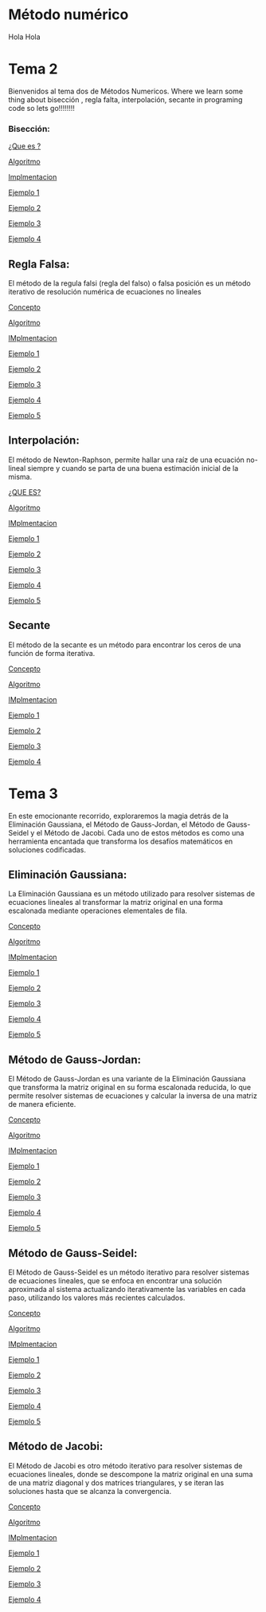 # Método numérico 
Hola Hola 
# Tema 2 
Bienvenidos al tema dos de Métodos Numericos. Where we learn some thing about bisección , regla falta, interpolación, secante in programing code so lets go!!!!!!!!

### Bisección:
	

 [¿Que es ?](https://github.com/Wenceslaobeni/Metodos-Numericos/blob/35932cc3d01171e32c40fc0bcac04d73a66ba67e/Tema2/Bisecci%C3%B3n/Concepto%20Bis)

 [Algoritmo](https://github.com/Wenceslaobeni/Metodos-Numericos/blob/249e52db91cc6b85bb2d49cbcc25105fac039f7b/Tema2/Bisecci%C3%B3n/Algoritmo)

 [Implmentacion](https://github.com/Wenceslaobeni/Metodos-Numericos/blob/f7856b09c7ea9b570e076de4754189e074f06bb2/Tema2/Bisecci%C3%B3n/implementaci%C3%B3n%20del%20m%C3%A9todo%20de%20la%20bisecci%C3%B3n)
 
[Ejemplo 1](https://github.com/Wenceslaobeni/Metodos-Numericos/blob/f7856b09c7ea9b570e076de4754189e074f06bb2/Tema2/Bisecci%C3%B3n/Bisecci%C3%B3n%20ejemplo%201)




[Ejemplo 2](https://github.com/Wenceslaobeni/Metodos-Numericos/blob/f7856b09c7ea9b570e076de4754189e074f06bb2/Tema2/Bisecci%C3%B3n/bisecci%C3%B3n%202)


[Ejemplo 3](https://github.com/Wenceslaobeni/Metodos-Numericos/blob/f7856b09c7ea9b570e076de4754189e074f06bb2/Tema2/Bisecci%C3%B3n/bisection%203)

[Ejemplo 4](https://github.com/Wenceslaobeni/Metodos-Numericos/blob/f7856b09c7ea9b570e076de4754189e074f06bb2/Tema2/Bisecci%C3%B3n/bisection%204)



 ## Regla Falsa:

 El método de la regula falsi (regla del falso) o falsa posición es un método iterativo de resolución numérica de ecuaciones no lineales
 
 [Concepto](https://github.com/Wenceslaobeni/Metodos-Numericos/tree/c89d12ddccf7511326335f5f8b9bbcaf75638a80)

 [Algoritmo](https://github.com/Wenceslaobeni/Metodos-Numericos/blob/04843ec44a773bea45e21fb79542ed8a3f3aa706/Algortimo)

 [IMplmentacion](https://github.com/Wenceslaobeni/Metodos-Numericos/blob/e63dcef2fe2f1bbe0fd803b9fa00240717419dca/implementaci%C3%B3n%20del%20m%C3%A9todo%20de%20la%20bisecci%C3%B3n)
  
[Ejemplo 1]( https://github.com/Wenceslaobeni/Metodos-Numericos/blob/ac9bb5d837dcbba38aac88e5b101c79bb52e0f18/regla%20falsa%201)




[Ejemplo 2](https://github.com/Wenceslaobeni/Metodos-Numericos/blob/33ad7f084e0d2daaada59971dd95b54581476e82/regla%20falsa%202)


[Ejemplo 3](https://github.com/Wenceslaobeni/Metodos-Numericos/blob/decd7cac7cfeeff3362ae624eea6b86745d50727/regla%20falsa%202)

[Ejemplo 4](https://github.com/Wenceslaobeni/Metodos-Numericos/blob/7cd7fa77d0a9f838031272470346e2867685d093/regla%20falsa%204)

[Ejemplo 5](https://github.com/Wenceslaobeni/Metodos-Numericos/blob/684b720042e6a23a0a421075951d439035f3bad5/relga%20falsa%205)


## Interpolación:

 El método de Newton-Raphson, permite hallar una raíz de una ecuación no-lineal siempre y cuando se parta de una buena estimación inicial de la misma.
 
 [¿QUE ES?](https://github.com/Wenceslaobeni/Metodos-Numericos/tree/c89d12ddccf7511326335f5f8b9bbcaf75638a80)

 [Algoritmo](https://github.com/Wenceslaobeni/Metodos-Numericos/blob/04843ec44a773bea45e21fb79542ed8a3f3aa706/Algortimo)

 [IMplmentacion](https://github.com/Wenceslaobeni/Metodos-Numericos/blob/e63dcef2fe2f1bbe0fd803b9fa00240717419dca/implementaci%C3%B3n%20del%20m%C3%A9todo%20de%20la%20bisecci%C3%B3n)
 
[Ejemplo 1](https://github.com/Wenceslaobeni/Metodos-Numericos/blob/c85ac2379f4d7037bcb4ea230bce8efe15b27386/Interpolaci%C3%B3n%201 )

[Ejemplo 2](https://github.com/Wenceslaobeni/Metodos-Numericos/blob/17b740ed4b6fc8c49fecf1b633de3f1b4dda1f22/Interpolaci%C3%B3n%202)

[Ejemplo 3](https://github.com/Wenceslaobeni/Metodos-Numericos/blob/e27b23e52cb7727e5b42c549582057fea7afd5b9/Interpolaci%C3%B3n%203)

[Ejemplo 4](https://github.com/Wenceslaobeni/Metodos-Numericos/blob/e1ee4671a11c3ca2d0509ed0339f729550b59b5f/Interpolaci%C3%B3n%204)

[Ejemplo 5](https://github.com/Wenceslaobeni/Metodos-Numericos/blob/17b740ed4b6fc8c49fecf1b633de3f1b4dda1f22/Interpolaci%C3%B3n%205)
 
 
 ## Secante
 
 El método de la secante es un método para encontrar los ceros de una función de forma iterativa.
 
 [Concepto](https://github.com/Wenceslaobeni/Metodos-Numericos/tree/c89d12ddccf7511326335f5f8b9bbcaf75638a80)

 [Algoritmo](https://github.com/Wenceslaobeni/Metodos-Numericos/blob/04843ec44a773bea45e21fb79542ed8a3f3aa706/Algortimo)

 [IMplmentacion](https://github.com/Wenceslaobeni/Metodos-Numericos/blob/e63dcef2fe2f1bbe0fd803b9fa00240717419dca/implementaci%C3%B3n%20del%20m%C3%A9todo%20de%20la%20bisecci%C3%B3n)
 
[Ejemplo 1](https://github.com/Wenceslaobeni/Metodos-Numericos/blob/aacb28adce1148c2ee07e6861c7148a560649698/secante%201 )

[Ejemplo 2](https://github.com/Wenceslaobeni/Metodos-Numericos/blob/7b78546a7e5adf2431d4f1ed3578b6ddfcdec885/secante%202)

[Ejemplo 3](https://github.com/Wenceslaobeni/Metodos-Numericos/blob/718c4f7a148f7373308767ef0eea935c151c09d2/secante%203)

[Ejemplo 4](https://github.com/Wenceslaobeni/Metodos-Numericos/blob/db2c771c02497f83acfd78d1eec7731352609494/secante%204)

# Tema 3 
En este emocionante recorrido, exploraremos la magia detrás de la Eliminación Gaussiana, el Método de Gauss-Jordan, el Método de Gauss-Seidel y
el Método de Jacobi. Cada uno de estos métodos es como una herramienta encantada que transforma los desafíos matemáticos en soluciones codificadas. 

## Eliminación Gaussiana:

La Eliminación Gaussiana es un método utilizado para resolver sistemas de ecuaciones lineales al transformar la matriz original en una forma escalonada mediante operaciones elementales de fila.

 [Concepto](https://github.com/Wenceslaobeni/Metodos-Numericos/tree/c89d12ddccf7511326335f5f8b9bbcaf75638a80)

 [Algoritmo](https://github.com/Wenceslaobeni/Metodos-Numericos/blob/04843ec44a773bea45e21fb79542ed8a3f3aa706/Algortimo)

 [IMplmentacion](https://github.com/Wenceslaobeni/Metodos-Numericos/blob/e63dcef2fe2f1bbe0fd803b9fa00240717419dca/implementaci%C3%B3n%20del%20m%C3%A9todo%20de%20la%20bisecci%C3%B3n)

[Ejemplo 1](https://github.com/Wenceslaobeni/Metodos-Numericos/blob/3d6c0781a34e7a6c59b61830e271b65e9d6826d8/Tema%203/Eliminaci%C3%B3n%20Gaussiana/Eliminaci%C3%B3n%20Gaussiana%201)

[Ejemplo 2](https://github.com/Wenceslaobeni/Metodos-Numericos/blob/20aefc97df8e3798eca94c83051151fee692f658/Tema%203/Eliminaci%C3%B3n%20Gaussiana/Eliminaci%C3%B3n%20Gaussiana%202)

[Ejemplo 3](https://github.com/Wenceslaobeni/Metodos-Numericos/blob/8ac86a8f36d41f859f9a54a6c8712e553e49e61e/Tema%203/Eliminaci%C3%B3n%20Gaussiana/Eliminaci%C3%B3n%20Gaussiana%203)

[Ejemplo 4](https://github.com/Wenceslaobeni/Metodos-Numericos/blob/3e7c33764b7588a004eefdbcd23c3aecd83e861f/Tema%203/Eliminaci%C3%B3n%20Gaussiana/Eliminaci%C3%B3n%20Gaussiana%204)

[Ejemplo 5](https://github.com/Wenceslaobeni/Metodos-Numericos/blob/46fc775b08f6aa78228c60c2fdda228b93edc86e/Tema%203/Eliminaci%C3%B3n%20Gaussiana/Eliminaci%C3%B3n%20Gaussiana%205)
 

## Método de Gauss-Jordan:
El Método de Gauss-Jordan es una variante de la Eliminación Gaussiana que transforma la matriz original en su forma escalonada reducida, lo que permite resolver sistemas de ecuaciones y calcular la inversa de una matriz de manera eficiente.

 [Concepto](https://github.com/Wenceslaobeni/Metodos-Numericos/tree/c89d12ddccf7511326335f5f8b9bbcaf75638a80)

 [Algoritmo](https://github.com/Wenceslaobeni/Metodos-Numericos/blob/04843ec44a773bea45e21fb79542ed8a3f3aa706/Algortimo)

 [IMplmentacion](https://github.com/Wenceslaobeni/Metodos-Numericos/blob/e63dcef2fe2f1bbe0fd803b9fa00240717419dca/implementaci%C3%B3n%20del%20m%C3%A9todo%20de%20la%20bisecci%C3%B3n)

[Ejemplo 1](https://github.com/Wenceslaobeni/Metodos-Numericos/blob/b09752b1d82c0034a040444ff867072d2a2c4be6/Tema%203/M%C3%A9todo%20de%20Gauss-Jordan/M%C3%A9todo%20de%20Gauss-Jordan%201)

[Ejemplo 2](https://github.com/Wenceslaobeni/Metodos-Numericos/blob/888ddc99266b7ec3f3a468d17caba9743537dcee/Tema%203/M%C3%A9todo%20de%20Gauss-Jordan/M%C3%A9todo%20de%20Gauss-Jordan%202)

[Ejemplo 3](https://github.com/Wenceslaobeni/Metodos-Numericos/blob/6f37ba499c0ae29a5479353da38f98d780fdbc70/Tema%203/M%C3%A9todo%20de%20Gauss-Jordan/M%C3%A9todo%20de%20Gauss-Jordan%203)

[Ejemplo 4](https://github.com/Wenceslaobeni/Metodos-Numericos/blob/217363d123a60d19ba4a72907742ae1d68e35ee3/Tema%203/M%C3%A9todo%20de%20Gauss-Jordan/M%C3%A9todo%20de%20Gauss-Jordan%204)

[Ejemplo 5](https://github.com/Wenceslaobeni/Metodos-Numericos/blob/457d39b6f7ef11e6c49e2507e3a7f5a2f2b6310a/Tema%203/M%C3%A9todo%20de%20Gauss-Jordan/M%C3%A9todo%20de%20Gauss-Jordan%205)

## Método de Gauss-Seidel:

El Método de Gauss-Seidel es un método iterativo para resolver sistemas de ecuaciones lineales, que se enfoca en encontrar una solución aproximada al sistema actualizando iterativamente las variables en cada paso, utilizando los valores más recientes calculados.

 [Concepto](https://github.com/Wenceslaobeni/Metodos-Numericos/tree/c89d12ddccf7511326335f5f8b9bbcaf75638a80)

 [Algoritmo](https://github.com/Wenceslaobeni/Metodos-Numericos/blob/04843ec44a773bea45e21fb79542ed8a3f3aa706/Algortimo)

 [IMplmentacion](https://github.com/Wenceslaobeni/Metodos-Numericos/blob/e63dcef2fe2f1bbe0fd803b9fa00240717419dca/implementaci%C3%B3n%20del%20m%C3%A9todo%20de%20la%20bisecci%C3%B3n)

[Ejemplo 1](https://github.com/Wenceslaobeni/Metodos-Numericos/blob/d6744445d525b601762cdc49bd032773d7da6996/Tema%203/M%C3%A9todo%20de%20Gauss-Seidel/M%C3%A9todo%20de%20Gauss-Seidel%201)

[Ejemplo 2](https://github.com/Wenceslaobeni/Metodos-Numericos/blob/d6744445d525b601762cdc49bd032773d7da6996/Tema%203/M%C3%A9todo%20de%20Gauss-Seidel/M%C3%A9todo%20de%20Gauss-Seidel%202)

[Ejemplo 3](https://github.com/Wenceslaobeni/Metodos-Numericos/blob/d6744445d525b601762cdc49bd032773d7da6996/Tema%203/M%C3%A9todo%20de%20Gauss-Seidel/M%C3%A9todo%20de%20Gauss-Seidel%203)

[Ejemplo 4](https://github.com/Wenceslaobeni/Metodos-Numericos/blob/d6744445d525b601762cdc49bd032773d7da6996/Tema%203/M%C3%A9todo%20de%20Gauss-Seidel/M%C3%A9todo%20de%20Gauss-Seidel%204)

[Ejemplo 5](https://github.com/Wenceslaobeni/Metodos-Numericos/blob/d6744445d525b601762cdc49bd032773d7da6996/Tema%203/M%C3%A9todo%20de%20Gauss-Seidel/M%C3%A9todo%20de%20Gauss-Seidel%205)

## Método de Jacobi:

El Método de Jacobi es otro método iterativo para resolver sistemas de ecuaciones lineales, donde se descompone la matriz original en una suma de una matriz diagonal y dos matrices triangulares, y se iteran las soluciones hasta que se alcanza la convergencia.


 [Concepto](https://github.com/Wenceslaobeni/Metodos-Numericos/tree/c89d12ddccf7511326335f5f8b9bbcaf75638a80)

 [Algoritmo](https://github.com/Wenceslaobeni/Metodos-Numericos/blob/04843ec44a773bea45e21fb79542ed8a3f3aa706/Algortimo)

 [IMplmentacion](https://github.com/Wenceslaobeni/Metodos-Numericos/blob/e63dcef2fe2f1bbe0fd803b9fa00240717419dca/implementaci%C3%B3n%20del%20m%C3%A9todo%20de%20la%20bisecci%C3%B3n)
 
[Ejemplo 1](https://github.com/Wenceslaobeni/Metodos-Numericos/blob/6964721b83f4d32f02959be8b2635980572cf49e/Tema%203/M%C3%A9todo%20de%20Jacobi/M%C3%A9todo%20de%20Jacobi%201)

[Ejemplo 2](https://github.com/Wenceslaobeni/Metodos-Numericos/blob/9daac79ebe3015326652f3ce084d9c2116031bfe/Tema%203/M%C3%A9todo%20de%20Jacobi/M%C3%A9todo%20de%20Jacobi%202)

[Ejemplo 3](https://github.com/Wenceslaobeni/Metodos-Numericos/blob/d62400070817ba4c0a7f52385d24bebed30f398e/Tema%203/M%C3%A9todo%20de%20Jacobi/M%C3%A9todo%20de%20Jacobi%203)

[Ejemplo 4](https://github.com/Wenceslaobeni/Metodos-Numericos/blob/7d6b8be35bd62a9aafbb94b69b22f2edd9514f03/Tema%203/M%C3%A9todo%20de%20Jacobi/M%C3%A9todo%20de%20Jacobi%204)










